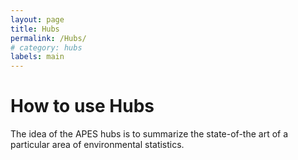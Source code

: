```yaml
---
layout: page
title: Hubs
permalink: /Hubs/
# category: hubs
labels: main
---
```



How to use Hubs
===

The idea of the APES hubs is to summarize the state-of-the art of a particular area of environmental statistics.
